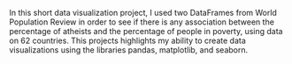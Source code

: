 In this short data visualization project, I used two DataFrames from World Population Review 
in order to see if there is any association between the percentage of atheists and the percentage 
of people in poverty, using data on 62 countries. This projects highlights my ability to create 
data visualizations using the libraries pandas, matplotlib, and seaborn.
